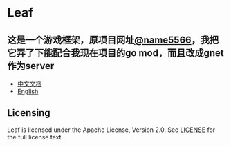 Leaf
====
这是一个游戏框架，原项目网址[@name5566](https://github.com/name5566/leaf)，我把它弄了下能配合我现在项目的go mod，而且改成gnet作为server
---------

* [中文文档](https://github.com/name5566/leaf/blob/master/TUTORIAL_ZH.md)
* [English](https://github.com/name5566/leaf/blob/master/TUTORIAL_EN.md)

Licensing
---------

Leaf is licensed under the Apache License, Version 2.0. See [LICENSE](https://github.com/name5566/leaf/blob/master/LICENSE) for the full license text.
